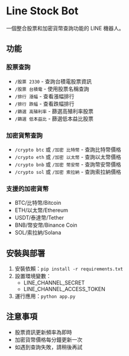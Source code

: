 # Line Stock Bot

一個整合股票和加密貨幣查詢功能的 LINE 機器人。

## 功能
### 股票查詢
- `/股票 2330` - 查詢台積電股票資訊
- `/股票 台積電` - 使用股票名稱查詢
- `/排行 漲幅` - 查看漲幅排行
- `/排行 跌幅` - 查看跌幅排行
- `/篩選 高殖利率` - 篩選高殖利率股票
- `/篩選 低本益比` - 篩選低本益比股票

### 加密貨幣查詢
- `/crypto btc` 或 `/加密 比特幣` - 查詢比特幣價格
- `/crypto eth` 或 `/加密 以太幣` - 查詢以太幣價格
- `/crypto bnb` 或 `/加密 幣安幣` - 查詢幣安幣價格
- `/crypto sol` 或 `/加密 索拉納` - 查詢索拉納價格

### 支援的加密貨幣
- BTC/比特幣/Bitcoin
- ETH/以太幣/Ethereum
- USDT/泰達幣/Tether
- BNB/幣安幣/Binance Coin
- SOL/索拉納/Solana

## 安裝與部署
1. 安裝依賴：`pip install -r requirements.txt`
2. 設置環境變數：
   - LINE_CHANNEL_SECRET
   - LINE_CHANNEL_ACCESS_TOKEN
3. 運行應用：`python app.py`

## 注意事項
- 股票資訊更新頻率為即時
- 加密貨幣價格每分鐘更新一次
- 如遇到查詢失敗，請稍後再試
